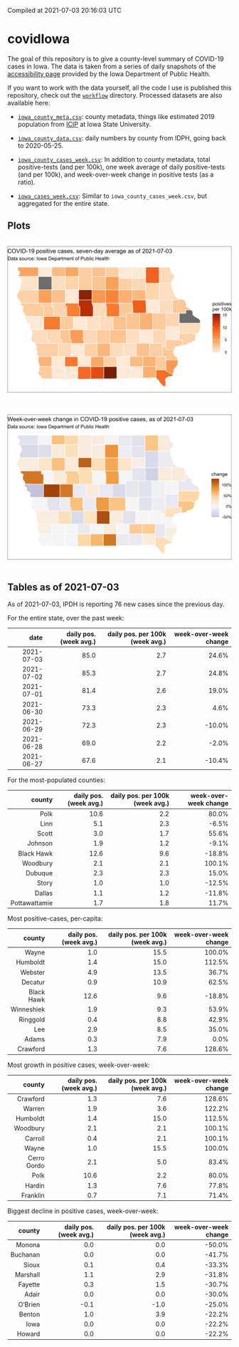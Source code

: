 Compiled at 2021-07-03 20:16:03 UTC

<!-- README.md is generated from README.Rmd. Please edit that file -->

# covidIowa

<!-- badges: start -->

<!-- badges: end -->

The goal of this repository is to give a county-level summary of
COVID-19 cases in Iowa. The data is taken from a series of daily
snapshots of the [accessibility
page](https://coronavirus.iowa.gov/pages/access) provided by the Iowa
Department of Public Health.

If you want to work with the data yourself, all the code I use is
published this repository, check out the [`workflow`](workflow)
directory. Processed datasets are also available here:

  - [`iowa_county_meta.csv`](https://raw.githubusercontent.com/ijlyttle/covidIowa/master/workflow/data/99-publish/iowa_county_meta.csv):
    county metadata, things like estimated 2019 population from
    [ICIP](https://www.icip.iastate.edu/tables/population/counties-estimates)
    at Iowa State University.

  - [`iowa_county_data.csv`](https://raw.githubusercontent.com/ijlyttle/covidIowa/master/workflow/data/99-publish/iowa_county_data.csv):
    daily numbers by county from IDPH, going back to 2020-05-25.

  - [`iowa_county_cases_week.csv`](https://raw.githubusercontent.com/ijlyttle/covidIowa/master/workflow/data/99-publish/iowa_county_data.csv):
    In addition to county metadata, total positive-tests (and per 100k),
    one week average of daily positive-tests (and per 100k), and
    week-over-week change in positive tests (as a ratio).

  - [`iowa_cases_week.csv`](https://raw.githubusercontent.com/ijlyttle/covidIowa/master/workflow/data/99-publish/iowa_cases_week.csv):
    Similar to `iowa_county_cases_week.csv`, but aggregated for the
    entire state.

## Plots

![](workflow/data/99-publish/iowa_cases.png)

![](workflow/data/99-publish/iowa_change.png)

## Tables as of 2021-07-03

As of 2021-07-03, IPDH is reporting 76 new cases since the previous day.

For the entire state, over the past week:

|       date | daily pos. (week avg.) | daily pos. per 100k (week avg.) | week-over-week change |
| ---------: | ---------------------: | ------------------------------: | --------------------: |
| 2021-07-03 |                   85.0 |                             2.7 |                 24.6% |
| 2021-07-02 |                   85.3 |                             2.7 |                 24.8% |
| 2021-07-01 |                   81.4 |                             2.6 |                 19.0% |
| 2021-06-30 |                   73.3 |                             2.3 |                  4.6% |
| 2021-06-29 |                   72.3 |                             2.3 |               \-10.0% |
| 2021-06-28 |                   69.0 |                             2.2 |                \-2.0% |
| 2021-06-27 |                   67.6 |                             2.1 |               \-10.4% |

For the most-populated counties:

|        county | daily pos. (week avg.) | daily pos. per 100k (week avg.) | week-over-week change |
| ------------: | ---------------------: | ------------------------------: | --------------------: |
|          Polk |                   10.6 |                             2.2 |                 80.0% |
|          Linn |                    5.1 |                             2.3 |                \-6.5% |
|         Scott |                    3.0 |                             1.7 |                 55.6% |
|       Johnson |                    1.9 |                             1.2 |                \-9.1% |
|    Black Hawk |                   12.6 |                             9.6 |               \-18.8% |
|      Woodbury |                    2.1 |                             2.1 |                100.1% |
|       Dubuque |                    2.3 |                             2.3 |                 15.0% |
|         Story |                    1.0 |                             1.0 |               \-12.5% |
|        Dallas |                    1.1 |                             1.2 |               \-11.8% |
| Pottawattamie |                    1.7 |                             1.8 |                 11.7% |

Most positive-cases, per-capita:

|     county | daily pos. (week avg.) | daily pos. per 100k (week avg.) | week-over-week change |
| ---------: | ---------------------: | ------------------------------: | --------------------: |
|      Wayne |                    1.0 |                            15.5 |                100.0% |
|   Humboldt |                    1.4 |                            15.0 |                112.5% |
|    Webster |                    4.9 |                            13.5 |                 36.7% |
|    Decatur |                    0.9 |                            10.9 |                 62.5% |
| Black Hawk |                   12.6 |                             9.6 |               \-18.8% |
| Winneshiek |                    1.9 |                             9.3 |                 53.9% |
|   Ringgold |                    0.4 |                             8.8 |                 42.9% |
|        Lee |                    2.9 |                             8.5 |                 35.0% |
|      Adams |                    0.3 |                             7.9 |                  0.0% |
|   Crawford |                    1.3 |                             7.6 |                128.6% |

Most growth in positive cases, week-over-week:

|      county | daily pos. (week avg.) | daily pos. per 100k (week avg.) | week-over-week change |
| ----------: | ---------------------: | ------------------------------: | --------------------: |
|    Crawford |                    1.3 |                             7.6 |                128.6% |
|      Warren |                    1.9 |                             3.6 |                122.2% |
|    Humboldt |                    1.4 |                            15.0 |                112.5% |
|    Woodbury |                    2.1 |                             2.1 |                100.1% |
|     Carroll |                    0.4 |                             2.1 |                100.1% |
|       Wayne |                    1.0 |                            15.5 |                100.0% |
| Cerro Gordo |                    2.1 |                             5.0 |                 83.4% |
|        Polk |                   10.6 |                             2.2 |                 80.0% |
|      Hardin |                    1.3 |                             7.6 |                 77.8% |
|    Franklin |                    0.7 |                             7.1 |                 71.4% |

Biggest decline in positive cases, week-over-week:

|   county | daily pos. (week avg.) | daily pos. per 100k (week avg.) | week-over-week change |
| -------: | ---------------------: | ------------------------------: | --------------------: |
|   Monona |                    0.0 |                             0.0 |               \-50.0% |
| Buchanan |                    0.0 |                             0.0 |               \-41.7% |
|    Sioux |                    0.1 |                             0.4 |               \-33.3% |
| Marshall |                    1.1 |                             2.9 |               \-31.8% |
|  Fayette |                    0.3 |                             1.5 |               \-30.7% |
|    Adair |                    0.0 |                             0.0 |               \-30.0% |
|  O’Brien |                  \-0.1 |                           \-1.0 |               \-25.0% |
|   Benton |                    1.0 |                             3.9 |               \-22.2% |
|     Iowa |                    0.0 |                             0.0 |               \-22.2% |
|   Howard |                    0.0 |                             0.0 |               \-22.2% |
